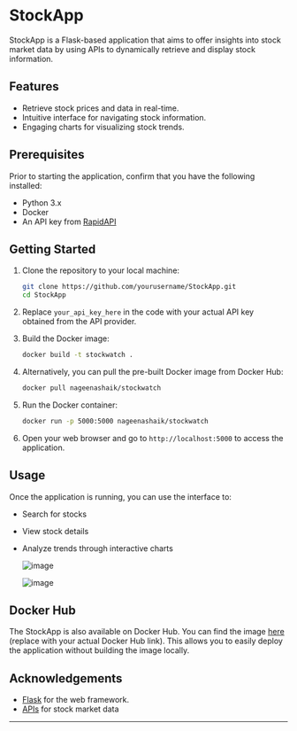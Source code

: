 # StockApp

StockApp is a Flask-based application that aims to offer insights into stock market data by using APIs to dynamically retrieve and display stock information.



## Features

- Retrieve stock prices and data in real-time.
- Intuitive interface for navigating stock information.
- Engaging charts for visualizing stock trends.

## Prerequisites

Prior to starting the application, confirm that you have the following installed:

- Python 3.x
- Docker
- An API key from [RapidAPI](https://rapidapi.com/linuz/api/indian-stock-exchange-api2/playground) 

## Getting Started

1. Clone the repository to your local machine:

   ```bash
   git clone https://github.com/yourusername/StockApp.git
   cd StockApp
   ```

2. Replace `your_api_key_here` in the code with your actual API key obtained from the API provider.

3. Build the Docker image:

   ```bash
   docker build -t stockwatch .
   ```

4. Alternatively, you can pull the pre-built Docker image from Docker Hub:

   ```bash
   docker pull nageenashaik/stockwatch
   ```

5. Run the Docker container:

   ```bash
   docker run -p 5000:5000 nageenashaik/stockwatch
   ```

6. Open your web browser and go to `http://localhost:5000` to access the application.

## Usage

Once the application is running, you can use the interface to:

- Search for stocks
- View stock details
- Analyze trends through interactive charts

  ![image](https://github.com/user-attachments/assets/76da7f2e-e35f-4537-8790-edf381f1e6aa)

  ![image](https://github.com/user-attachments/assets/facd878d-95cf-4faf-9129-1760bad1b83a)


## Docker Hub

The StockApp is also available on Docker Hub. You can find the image [here](https://hub.docker.com/r/nageenashaik/stockwatch) (replace with your actual Docker Hub link). This allows you to easily deploy the application without building the image locally.

## Acknowledgements

- [Flask](https://flask.palletsprojects.com/) for the web framework.
- [APIs](https://rapidapi.com/linuz/api/indian-stock-exchange-api2/playground) for stock market data 

---

